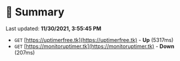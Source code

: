 # 📖 Summary
Last updated: **11/30/2021, 3:55:45 PM**

- `GET` [https://uptimerfree.tk](https://uptimerfree.tk) - **Up** (5317ms)
- `GET` [https://monitoruptimer.tk](https://monitoruptimer.tk) - **Down** (207ms)
